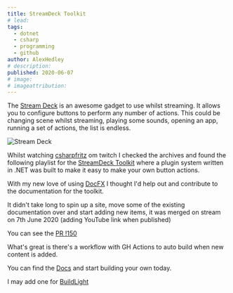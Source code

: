 ```yaml
---
title: StreamDeck Toolkit
# lead:
tags:
  - dotnet
  - csharp
  - programming
  - github
author: AlexHedley
# description:
published: 2020-06-07
# image:
# imageattribution:
---
```


The [Stream Deck](https://www.elgato.com/en/gaming/stream-deck) is an awesome gadget to use whilst streaming. It allows you to configure buttons to perform any number of actions. This could be changing scene whilst streaming, playing some sounds, opening an app, running a set of actions, the list is endless.

![Stream Deck](images/sdt/streamdeck.png "Stream Deck")

Whilst watching [csharpfritz](https://www.twitch.tv/csharpfritz) om twitch I checked the archives and found the following playlist for the [StreamDeck Toolkit](https://www.youtube.com/playlist?list=PLVMqA0_8O85xhVTS3OkTOKhe6IIYj7Tna) where a plugin system written in .NET was built to make it easy to make your own button actions.

With my new love of using [DocFX](/post/DocFX/) I thought I'd help out and contribute to the documentation for the toolkit.

It didn't take long to spin up a site, move some of the existing documentation over and start adding new items, it was merged on stream on 7th June 2020 (adding YouTube link when published)

You can see the [PR !150](https://github.com/FritzAndFriends/StreamDeckToolkit/pull/150)

What's great is there's a workflow with GH Actions to auto build when new content is added.

You can find the [Docs](https://fritzandfriends.github.io/StreamDeckToolkit/articles/intro.html) and start building your own today.

I may add one for [BuildLight](post/BuildLight)
